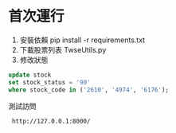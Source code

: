# 首次運行

1. 安裝依賴
   pip install -r requirements.txt
2. 下載股票列表
   TwseUtils.py
3. 修改狀態

```sql
update stock
set stock_status = '90'
where stock_code in ('2610', '4974', '6176');
```

測試訪問

```
 http://127.0.0.1:8000/
```